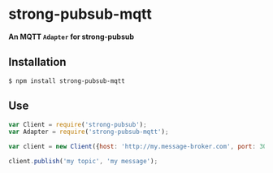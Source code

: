 # strong-pubsub-mqtt

**An MQTT `Adapter` for strong-pubsub**

## Installation

```
$ npm install strong-pubsub-mqtt
```

## Use

```js
var Client = require('strong-pubsub');
var Adapter = require('strong-pubsub-mqtt');

var client = new Client({host: 'http://my.message-broker.com', port: 3000}, Adapter);

client.publish('my topic', 'my message');
```
